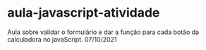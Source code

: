 # aula-javascript-atividade
Aula sobre validar o formulário e dar a função para cada botão da calculadora no javaScript. 07/10/2021
